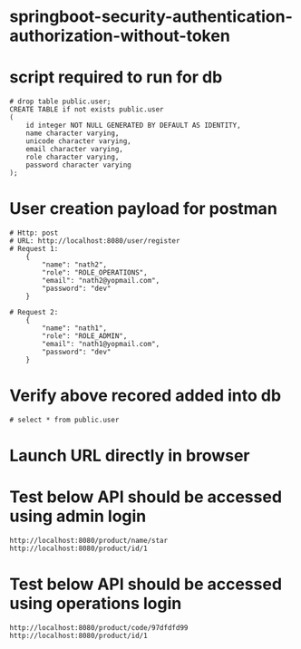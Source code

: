 # springboot-security-authentication-authorization-without-token

# script required to run for db
	
	# drop table public.user;
	CREATE TABLE if not exists public.user
	(
	    id integer NOT NULL GENERATED BY DEFAULT AS IDENTITY,
		name character varying,
		unicode character varying,
		email character varying,
		role character varying,
		password character varying
	);

# User creation payload for postman
	# Http: post 
	# URL: http://localhost:8080/user/register
	# Request 1: 
		{
		    "name": "nath2",
		    "role": "ROLE_OPERATIONS",
		    "email": "nath2@yopmail.com",
		    "password": "dev"
		}

	# Request 2: 
		{
		    "name": "nath1",
		    "role": "ROLE_ADMIN",
		    "email": "nath1@yopmail.com",
		    "password": "dev"
		}
# Verify above recored added into db
	# select * from public.user

# Launch URL directly in browser
# Test below API should be accessed using admin login
	http://localhost:8080/product/name/star
	http://localhost:8080/product/id/1
# Test below API should be accessed using operations login
	http://localhost:8080/product/code/97dfdfd99
	http://localhost:8080/product/id/1
